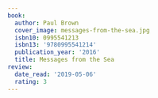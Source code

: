 ```yaml
---
book:
  author: Paul Brown
  cover_image: messages-from-the-sea.jpg
  isbn10: 0995541213
  isbn13: '9780995541214'
  publication_year: '2016'
  title: Messages from the Sea
review:
  date_read: '2019-05-06'
  rating: 3
---
```


